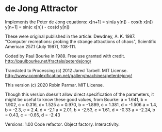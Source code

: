 # de Jong Attractor

Implements the Peter de Jong equations:
  x[n+1] = sin(a y[n]) - cos(b x[n])
  y[n+1] = sin(c x[n]) - cos(d y[n])

These were original published in the article:
    Dewdney, A. K. 1987. "Computer recreations: probing the strange attractions
    of chaos", Scientific American 257.1 (July 1987), 108-111.

Coded by Paul Bourke in 1989. Free use granted with credit. 
    http://paulbourke.net/fractals/peterdejong/

Translated to Processing (c) 2012 Jared Tarbell. MIT License.
    http://www.complexification.net/gallery/machines/peterdejong/

This version (c) 2020 Robin Parmar. MIT License.

Though this version doesn't allow direct specification of the parameters, 
it might be useful to know these good values, from Bourke:
    a = 1.641, b = 1.902,  c = 0.316, d= 1.525
    a = 0.970, b = -1.899, c = 1.381, d = -1.506
    a = 1.4,   b = -2.3,   c = 2.4,   d = -2.1 
    a = 2.01,  b = -2.53,  c = 1.61,  d = -0.33 
    a = -2.24, b = 0.43,   c = -0.65, d = -2.43

Versions:
1.00	 Code refactor. Object factory. Interactivity.
